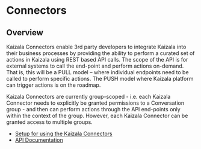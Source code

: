# Connectors

## Overview
Kaizala Connectors enable 3rd party developers to integrate Kaizala into their business processes by providing the ability to perform a curated set of actions in Kaizala 
using REST based API calls. The scope of the API is for external systems to call the end-point and perform actions on-demand. That is, this will be a PULL model – where 
individual endpoints need to be called to perform specific actions. The PUSH model where Kaizala platform can trigger actions is on the roadmap.

Kaizala Connectors are currently group-scoped - i.e. each Kaizala Connector needs to explicitly be granted permissions to a Conversation group - and then can perform actions through the API end-points only within the context of the group. However, each Kaizala Connector can be granted access to multiple groups.

* [Setup for using the Kaizala Connectors](connectors_setup.md)
* [API Documentation](connectors_API.md)
